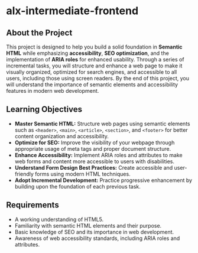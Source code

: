 # alx-intermediate-frontend

## About the Project

This project is designed to help you build a solid foundation in **Semantic HTML** while emphasizing **accessibility**, **SEO optimization**, and the implementation of **ARIA roles** for enhanced usability. Through a series of incremental tasks, you will structure and enhance a web page to make it visually organized, optimized for search engines, and accessible to all users, including those using screen readers. By the end of this project, you will understand the importance of semantic elements and accessibility features in modern web development.

## Learning Objectives

- **Master Semantic HTML:** Structure web pages using semantic elements such as `<header>`, `<main>`, `<article>`, `<section>`, and `<footer>` for better content organization and accessibility.
- **Optimize for SEO:** Improve the visibility of your webpage through appropriate usage of meta tags and proper document structure.
- **Enhance Accessibility:** Implement ARIA roles and attributes to make web forms and content more accessible to users with disabilities.
- **Understand Form Design Best Practices:** Create accessible and user-friendly forms using modern HTML techniques.
- **Adopt Incremental Development:** Practice progressive enhancement by building upon the foundation of each previous task.

## Requirements

- A working understanding of HTML5.
- Familiarity with semantic HTML elements and their purpose.
- Basic knowledge of SEO and its importance in web development.
- Awareness of web accessibility standards, including ARIA roles and attributes.
